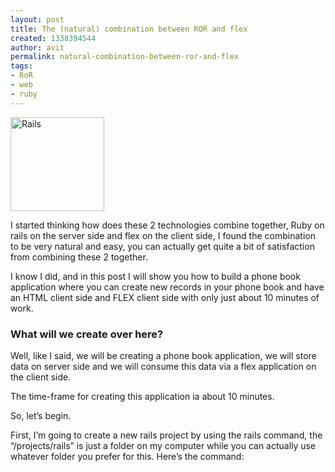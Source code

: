 ```yaml
---
layout: post
title: The (natural) combination between ROR and flex
created: 1338394544
author: avit
permalink: natural-combination-between-ror-and-flex
tags:
- RoR
- web
- ruby
---
```

<a href='http://www.kensodev.com/2009/11/06/the-natural-combination-between-ror-and-flex/istock_000009617085xsmall/' rel='attachment wp-att-275'><img alt='Rails' class='alignleft size-thumbnail wp-image-275' height='150' src='http://www.kensodev.com/wp-content/uploads/2009/11/iStock_000009617085XSmall-150x150.jpg' title='Rails' width='150' /></a>
<p>I started thinking how does these 2 technologies combine together, Ruby on rails on the server side and flex on the client side, I found the combination to be very natural and easy, you can actually get quite a bit of satisfaction from combining these 2 together.</p>

<p>I know I did, and in this post I will show you how to build a phone book application where you can create new records in your phone book and have an HTML client side and FLEX client side with only just about 10 minutes of work. <!--more--> <h3>What will we create over here?</h3> Well, like I said, we will be creating a phone book application, we will store data on server side and we will consume this data via a flex application on the client side.</p>

<p>The time-frame for creating this application ia about 10 minutes.</p>

<p>So, let’s begin.</p>

<p>First, I’m going to create a new rails project by using the rails command, the “/projects/rails” is just a folder on my computer while you can actually use whatever folder you prefer for this. Here’s the command: <script src='http://gist.github.com/228279.js' /> Now we have a rails template project and we are in the folder. We will create a scaffold for our phone_book table like so: <script src='http://gist.github.com/228282.js' /></p>

<p>Notice I did not mess with database configuration or anything, I simply used the rails default configuration for this simple project, if you want to use mySQL or any other server you should edit the database.yml file.</p>

<p>now, we have our database ready and because we created a scaffold we also have pages for creating, deleting, updating and listing the phones in our database. Let’s start our server and go to the page.</p>

<p>This is the command for it and the output from the terminal: <script src='http://gist.github.com/228287.js' /> Now that we navigate our browser to http://0.0.0.0:3000/phones/ we can see our list page, it is of course empty and we should create a number of sample records in order to have data to work with. I created 2 records in my phone book and this is what my page looks like: <a href='http://www.kensodev.com/2009/11/06/the-natural-combination-between-ror-and-flex/screen-shot-2009-11-06-at-11-24-15-pm/' rel='attachment wp-att-281'><img alt='Screen shot 2009-11-06 at 11.24.15 PM' class='aligncenter size-medium wp-image-281' height='187' src='http://www.kensodev.com/wp-content/uploads/2009/11/Screen-shot-2009-11-06-at-11.24.15-PM-300x187.png' title='Screen shot 2009-11-06 at 11.24.15 PM' width='300' /></a> Now, this is of course our HTML client side, we can edit the code to make it look nicer and add CSS + <a href='http://www.kensodev.com/tag/javascript/' title='JavaScript'>JavaScript</a>, because this application is just for learning how easy it is to create a rails back-end for a flex client side. We will not focus on making it look nicer, I promise to write more posts on this issue. OK, so for the flex to consume this list it has to be in a known format like XML or json, lets look at the phones_controller that was generated by the scaffold command we created earlier. Remmember I did not write a single line of code myself, I just used rails commands so this code was written for me. This is what it look like: <script src='http://gist.github.com/228294.js' /></p>

<p>What does that mean?</p>

<p>Does it mean that if I type phones.xml instead of /phones I will get an XML representing my phones list, lets give it a go and see what is happening.</p>
<a href='http://www.kensodev.com/2009/11/06/the-natural-combination-between-ror-and-flex/screen-shot-2009-11-06-at-11-24-04-pm/' rel='attachment wp-att-282'><img alt='Screen shot 2009-11-06 at 11.24.04 PM' class='aligncenter size-medium wp-image-282' height='187' src='http://www.kensodev.com/wp-content/uploads/2009/11/Screen-shot-2009-11-06-at-11.24.04-PM-300x187.png' title='Screen shot 2009-11-06 at 11.24.04 PM' width='300' /></a>
<p>Well, yes it does, we have an XML that represents the list of phones in our database, this is of course dynamic and every phone entry we will created in our database will be added to that XML.</p>

<p>Believe it or not we are done with server side, we have created a phone book (basic) application where we can add, delete, update and list our phones, we created an XML file that can be consumed by a number of other applications. <h3>Client side</h3> Now, let’s create a client side for out application. I’ll be using flex builder 3 to create a flex client side.</p>

<p>We will start by creating a new project, just the old regular file–>new–>Project, select a location for you project and open up the main.mxml file of your application.</p>

<p>First, let’s see what we need. <ul>
	<li>HTTP service for getting the data out of the server</li>
	<li>An XML object to cache the data inside the application</li>
	<li>Datagrid to show this data</li>
</ul> Let’s start</p>

<p>Let’s create a listner for the creationComplete Event, create the HTTP service and attach needed event to it, when the service return result let’s fill our XML from that result.</p>

<p>Your code now looks like this</p>
<script src='http://gist.github.com/228304.js' />
<p>As you can see our entire application is less then 50 lines of code.</p>

<p>We get sorting, column ordering out of the box when using flex This is what our application looks like:</p>
<a href='http://www.kensodev.com/2009/11/06/the-natural-combination-between-ror-and-flex/screen-shot-2009-11-06-at-11-37-27-pm/' rel='attachment wp-att-283'><img alt='flex application on rails' class='aligncenter size-medium wp-image-283' height='187' src='http://www.kensodev.com/wp-content/uploads/2009/11/Screen-shot-2009-11-06-at-11.37.27-PM-300x187.png' title='flex application on rails' width='300' /></a>
<p>That’s it, our application is ready and working, you can go ahead and add some more phones, delete and see how it affects your flex client side.</p>

<p>The options are huge when combining these 2 powerfull technologies together, I love working with these and you will as well, I promise you.</p>

<p>Feel free to comment and let me know what you think, hope you enjoyed.</p>
      
    <img src="http://feeds.feedburner.com/~r/KensoDev-en/~4/5wOJ_yBKMB4" height="1" width="1"/>
